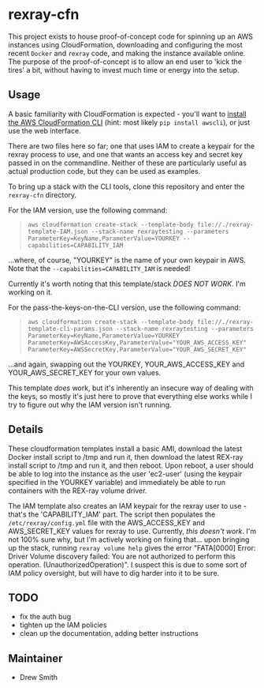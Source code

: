 # rexray-cfn
This project exists to house proof-of-concept code for spinning up an AWS instances using CloudFormation, downloading and configuring the most recent `Docker` and `rexray` code, and making the instance available online. The purpose of the proof-of-concept is to allow an end user to 'kick the tires' a bit, without having to invest much time or energy into the setup.

## Usage
A basic familiarity with CloudFormation is expected - you'll want to [install the AWS CloudFormation CLI](http://docs.aws.amazon.com/cli/latest/userguide/installing.html) (hint: most likely `pip install awscli`), or just use the web interface.

There are two files here so far; one that uses IAM to create a keypair for the rexray process to use, and one that wants an access key and secret key passed in on the commandline. Neither of these are particularly useful as actual production code, but they can be used as examples.

To bring up a stack with the CLI tools, clone this repository and enter the `rexray-cfn` directory.

For the IAM version, use the following command:
> `aws cloudformation create-stack --template-body file://./rexray-template-IAM.json --stack-name rexraytesting --parameters ParameterKey=KeyName,ParameterValue=YOURKEY --capabilities=CAPABILITY_IAM`

...where, of course, "YOURKEY" is the name of your own keypair in AWS. Note that the `--capabilities=CAPABILITY_IAM` is needed!

Currently it's worth noting that this template/stack *DOES NOT WORK*. I'm working on it.

For the pass-the-keys-on-the-CLI version, use the following command:
>`aws cloudformation create-stack --template-body file://./rexray-template-cli-params.json --stack-name rexraytesting --parameters ParameterKey=KeyName,ParameterValue=YOURKEY ParameterKey=AWSAccessKey,ParameterValue="YOUR_AWS_ACCESS_KEY" ParameterKey=AWSSecretKey,ParameterValue="YOUR_AWS_SECRET_KEY"`

...and again, swapping out the YOURKEY, YOUR\_AWS\_ACCESS\_KEY and YOUR\_AWS\_SECRET\_KEY for your own values.

This template *does* work, but it's inherently an insecure way of dealing with the keys, so mostly it's just here to prove that everything else works while I try to figure out why the IAM version isn't running.

## Details
These cloudformation templates install a basic AMI, download the latest Docker install script to /tmp and run it, then download the latest REX-ray install script to /tmp and run it, and then reboot. Upon reboot, a user should be able to log into the instance as the user 'ec2-user' (using the keypair specified in the YOURKEY variable) and immediately be able to run containers with the REX-ray volume driver.

The IAM template also creates an IAM keypair for the rexray user to use - that's the 'CAPABILITY\_IAM' part. The script then populates the `/etc/rexray/config.yml` file with the AWS\_ACCESS\_KEY and AWS\_SECRET\_KEY values for rexray to use. Currently, *this doesn't work*. I'm not 100% sure why, but I'm actively working on fixing that... upon bringing up the stack, running `rexray volume help` gives the error "FATA[0000] Error: Driver Volume discovery failed: You are not authorized to perform this operation. (UnauthorizedOperation)". I suspect this is due to some sort of IAM policy oversight, but will have to dig harder into it to be sure.

## TODO

- fix the auth bug
- tighten up the IAM policies
- clean up the documentation, adding better instructions

## Maintainer

- Drew Smith
